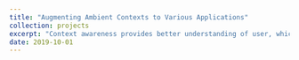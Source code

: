 ```yaml
---
title: "Augmenting Ambient Contexts to Various Applications"
collection: projects 
excerpt: "Context awareness provides better understanding of user, which can be used in many different ways. I've been exploring augmenting ambient acoustic contexts to conversational agents to extend the capability of the existing smart speakers. I've been also working on non-textual communication application that recommends avatars that represent user's current state so that users can simply select and tap to share their states with friends and family."
date: 2019-10-01
---
```

